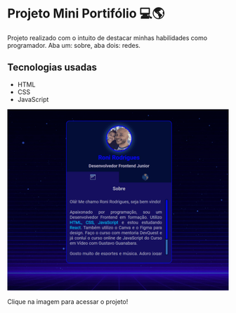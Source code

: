 # Projeto Mini Portifólio 💻🌎

Projeto realizado com o intuito de destacar minhas habilidades como programador. Aba um: sobre, aba dois: redes.

## Tecnologias usadas

- HTML
- CSS
- JavaScript

[<img src="src/imagens/mini-portifolio.gif" alt="gif da tela do projeto">](https://roni-88.github.io/mini-portifolio)

Clique na imagem para acessar o projeto!
